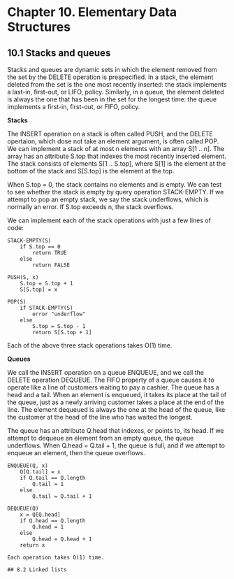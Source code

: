 # Chapter 10. Elementary Data Structures

## 10.1 Stacks and queues

Stacks and queues are dynamic sets in which the element removed from the set by the DELETE operation is prespecified. In a stack, the element deleted from the set is the one most recently inserted: the stack implements a last-in, first-out, or LIFO, policy. Similarly, in a queue, the element deleted is always the one that has been in the set for the longest time: the queue implements a first-in, first-out, or FIFO, policy.

**Stacks**

The INSERT operation on a stack is often called PUSH, and the DELETE opertaion, which dose not take an element argument, is often called POP. We can implement a stack of at most n elements with an array S[1 .. n]. The array has an attribute S.top that indexes the most recently inserted element. The stack consists of elements S[1 .. S.top], where S[1] is the element at the bottom of the stack and S[S.top] is the element at the top.

When S.top = 0, the stack contains no elements and is empty. We can test to see whether the stack is empty by query operation STACK-EMPTY. If we attempt to pop an empty stack, we say the stack underflows, which is normally an error. If S.top exceeds n, the stack overflows.

We can implement each of the stack operations with just a few lines of code:

```
STACK-EMPTY(S)
	if S.top == 0
		return TRUE
	else
		return FALSE

PUSH(S, x)
	S.top = S.top + 1
	S[S.top] = x

POP(S)
	if STACK-EMPTY(S)
		error "underflow"
	else
		S.top = S.top - 1
		return S[S.top + 1]
```

Each of the above three stack operations takes O(1) time.

**Queues**

We call the INSERT operation on a queue ENQUEUE, and we call the DELETE operation DEQUEUE. The FIFO property of a queue causes it to operate like a line of customers waiting to pay a cashier. The queue has a head and a tail. When an element is enqueued, it takes its place at the tail of the queue, just as a newly arriving customer takes a place at the end of the line. The element dequeued is always the one at the head of the queue, like the customer at the head of the line who has waited the longest.

The queue has an attribute Q.head that indexes, or points to, its head. If we attempt to dequeue an element from an empty queue, the queue underflows. When Q.head = Q.tail + 1, the queue is full, and if we attempt to enqueue an element, then the queue overflows.

```
ENQUEUE(Q, x)
	Q[Q.tail] = x
	if Q.tail == Q.length
		Q.tail = 1
	else
		Q.tail = Q.tail + 1

DEQUEUE(Q)
	x = Q[Q.head]
	if Q.head == Q.length
		Q.head = 1
	else
		Q.head = Q.head + 1
	return x

Each operation takes O(1) time.

## 8.2 Linked lists

```